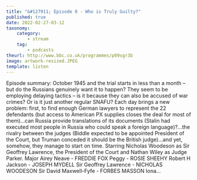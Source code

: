 ```yaml
---
title: "&#127911; Episode 8 - Who is Truly Guilty?"
published: true
date: 2022-02-27-03-12
taxonomy:
    category:
        - stream
    tag:
        - podcasts
theurl: http://www.bbc.co.uk/programmes/p09sgr3b
image: artwork-resized.JPEG
template: listen
---
```


Episode summary: October 1945 and the trial starts in less than a month &ndash; but do the Russians genuinely want it to happen? They seem to be employing delaying tactics &ndash; is it because they can also be accused of war crimes? Or is it just another regular SNAFU? Each day brings a new problem: first, to find enough German lawyers to represent the 22 defendants (but access to American PX supplies closes the deal for most of them)&hellip;can Russia provide translations of its documents (Stalin had executed most people in Russia who could speak a foreign language)?&hellip;the rivalry between the judges (Biddle expected to be appointed President of the Court, but Truman conceded it should be the British judge)&hellip;and yet, somehow, they manage to start on time. Starring Nicholas Woodeson as Sir Geoffrey Lawrence, the President of the Court and Nathan Wiley as Judge Parker. Major Airey Neave - FREDDIE FOX Peggy - ROSIE SHEEHY Robert H Jackson - JOSEPH MYDELL Sir Geoffrey Lawrence - NICHOLAS WOODESON Sir David Maxwell-Fyfe - FORBES MASSON Iona&hellip;
